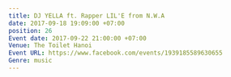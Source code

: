 ```yaml
---
title: DJ YELLA ft. Rapper LIL'E from N.W.A
date: 2017-09-18 19:09:00 +07:00
position: 26
Event date: 2017-09-22 21:00:00 +07:00
Venue: The Toilet Hanoi
Event URL: https://www.facebook.com/events/1939185589630655
Genre: music
---
```


